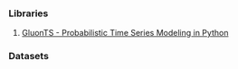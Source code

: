 ### Libraries
1. [GluonTS - Probabilistic Time Series Modeling in Python](https://ts.gluon.ai/stable/getting_started/models.html)


### Datasets

